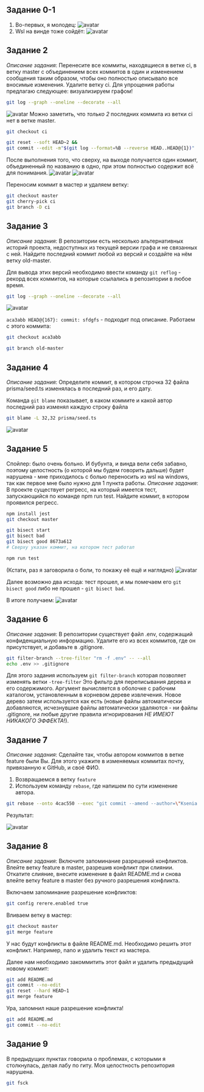 ## Задание 0-1 ##
1. Во-первых, я молодец:
![avatar](./docs/0_1.png)
2. Wsl на винде тоже сойдёт:
![avatar](./docs/0_2.png)
## Задание 2 ##
_Описание задания_: Перенесите все коммиты, находящиеся в ветке ci, в ветку master с объединением всех коммитов в один и изменением сообщения таким образом, чтобы оно полностью описывало все вносимые изменения. Удалите ветку ci.
Для упрощения работы предлагаю следующее: визуализируем графом!
```bash
git log --graph --oneline --decorate --all
```
![avatar](./docs/2_1.png)
Можно заметить, что _только 2_ последних коммита из ветки ci нет в ветке master. 

```bash
git checkout ci

git reset --soft HEAD~2 && 
git commit --edit -m"$(git log --format=%B --reverse HEAD..HEAD@{1})"
```
После выполнения того, что сверху, на выходе получается один коммит, объединенный по названию в одно, при этом полностью содержит всё для понимания.
![avatar](./docs/2_2.png)
![avatar](./docs/2_3.png)

Переносим коммит в мастер и удаляем ветку:
```bash
git checkout master
git cherry-pick ci
git branch -D ci
```

## Задание 3 ##
_Описание задания_: В репозитории есть несколько альтернативных историй проекта, недоступных из текущей версии графа и не связанных с ней. Найдите последний коммит любой из версий и создайте на нём ветку old-master.

Для вывода этих версий необходимо ввести команду ```git reflog``` - рекорд всех коммитов, на которые ссылались в репозитории в любое время.

```bash
git log --graph --oneline --decorate --all
```
![avatar](./docs/3_1.png)

```aca3abb HEAD@{167}: commit: sfdgfs``` - подходит под описание. Работаем с этого коммита:

```bash
git checkout aca3abb

git branch old-master
```
## Задание 4 ##

_Описание задания_: Определите коммит, в котором строчка 32 файла prisma/seed.ts изменялась в последний раз, и его дату.

Команда ```git blame``` показывает, в каком коммите и какой автор последний раз изменял каждую строку файла

```bash
git blame -L 32,32 prisma/seed.ts
```

![avatar](./docs/4_1.png)

## Задание 5 ##
Спойлер: было очень больно. И бубунта, и винда вели себя забавно, поэтому целостность (о которой мы будем говорить дальше) будет нарушена - мне приходилось с болью переносить из wsl на windows, так как первое мне было нужно для 1 пункта работы.
_Описание задания_: В проекте существует регресс, на который имеется тест, запускающийся по команде npm run test. Найдите коммит, в котором проявился регресс.

```bash
npm install jest
git checkout master

git bisect start
git bisect bad
git bisect good 8673a612 
# Сверху указан коммит, на котором тест работал

npm run test
```

(Кстати, раз я заговорила о боли, то покажу её ещё и наглядно)
![avatar](./docs/5_1.png)

Далее возможно два исхода: тест прошел, и мы помечаем его ```git bisect good``` либо не прошел - ```git bisect bad```.

В итоге получаем: 
![avatar](./docs/5_2.png)


## Задание 6 ##
_Описание задания_: В репозитории существует файл .env, содержащий конфиденциальную информацию. Удалите его из всех коммитов, где он присутствует, и добавьте в .gitignore.

```bash
git filter-branch --tree-filter "rm -f .env" -- --all
echo .env >> .gitignore
```
Для этого задания используем ```git filter-branch``` которая позволяет изменять ветки   ```-tree-filter``` Это фильтр для переписывания дерева и его содержимого. Аргумент вычисляется в оболочке с рабочим каталогом, установленным в корневом дереве извлечения. Новое дерево затем используется как есть (новые файлы автоматически добавляются, исчезнувшие файлы автоматически удаляются - ни файлы .gitignore, ни любые другие правила игнорирования *НЕ ИМЕЮТ НИКАКОГО ЭФФЕКТА*!).

## Задание 7 ##
_Описание задания_: Сделайте так, чтобы автором коммитов в ветке feature были Вы. Для этого укажите в изменяемых коммитах почту, привязанную к GitHub, и своё ФИО.

1. Возвращаемся в ветку `feature`
2. Используем команду `rebase`, где напишем по сути изменение автора.

```bash
git rebase --onto 4cac550 --exec "git commit --amend --author=\"Ksenia Vasyutinskaya <pks2002@yandex.ru>\"" 4cac550
```
Результат: 

![avatar](./docs/7_1.png)

## Задание 8 ##
_Описание задания_: Включите запоминание разрешений конфликтов. Влейте ветку feature в master, разрешив конфликт при слиянии. Откатите слияние, внесите изменение в файл README.md и снова влейте ветку feature в master без ручного разрешения конфликта.

Включаем запоминание разрешение конфликтов:
```bash
git config rerere.enabled true
```
Вливаем ветку в мастер:
```bash
git checkout master
git merge feature
```
У нас будут конфликты в файле README.md. Необходимо решить этот конфликт. Например, nano и удалить текст из мастера.

Далее нам необходимо закоммитить этот файл и удалить предыдущий новому коммит:
```bash
git add README.md
git commit --no-edit
git reset --hard HEAD~1
git merge feature
```

Ура, запомнил наше разрешение конфликта! 
```bash
git add README.md
git commit --no-edit
```

## Задание 9 ##
В предыдущих пунктах говорила о проблемах, с которыми я столкнулась, делая лабу по гиту. Моя целостность репозитория нарушена.
 
```bash
git fsck
```
